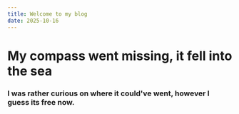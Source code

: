 ```yaml
---
title: Welcome to my blog
date: 2025-10-16
---
```

# My compass went missing, it fell into the sea
### I was rather curious on where it could've went, however I guess its free now.
